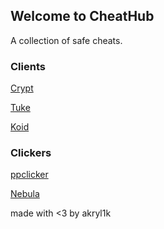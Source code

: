 ## Welcome to CheatHub

A collection of safe cheats.

### Clients

[Crypt](https://github.com/akryl1k/chub.github.io/blob/gh-pages/crypt.exe?raw=true)

[Tuke](https://github.com/akryl1k/chub.github.io/blob/gh-pages/tuke.exe?raw=true)

[Koid](https://github.com/akryl1k/chub.github.io/blob/gh-pages/koid.exe?raw=true)

### Clickers

[ppclicker](https://github.com/akryl1k/chub.github.io/blob/gh-pages/ppclicker.exe?raw=true)

[Nebula](https://github.com/akryl1k/chub.github.io/blob/gh-pages/nebula.exe?raw=true)

made with <3 by akryl1k
